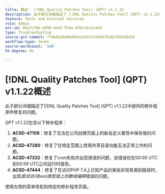 ```yaml
---
title: 概述： [!DNL Quality Patches Tool] (QPT) v1.1.22
description: 此子部分详细描述了 [!DNL Quality Patches Tool] (QPT) v1.1.22中提供的修补程序所修复的问题。
feature: Tools and External Services
role: Admin
exl-id: 66a7c7bb-e099-44d2-97ee-832ccbce1443
type: Troubleshooting
source-git-commit: 7fdb02a6d89d50ea593c5fd99d78101f89198424
workflow-type: tm+mt
source-wordcount: '148'
ht-degree: 0%

---
```


# [!DNL Quality Patches Tool] (QPT) v1.1.22概述

此子部分详细描述了[!DNL Quality Patches Tool] (QPT) v1.1.22中提供的修补程序所修复的问题。

QPT v1.1.22包含以下修补程序：

1. **ACSD-47106**：修复了无法在公司创建页面上的新自定义属性中保存值的问题。
1. **ACSD-47280**：修复了在特定范围上禁用共享目录功能无法正常工作的问题。
1. **ACSD-47332**：修复了cron失败并出现错误的问题，该错误仅在00:00 UTC到00:59 UTC之间运行时报告。
1. **ACSD-47444**：修复了在访问PHP 7.4上已知产品的某些非现有类别路径时，出现&#x200B;_尝试访问bool类型值上的数组偏移_&#x200B;错误的问题。

使用左侧的菜单导航到特定的修补程序页面。
